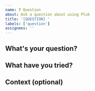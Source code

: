 ```yaml
---
name: ❓ Question
about: Ask a question about using Pluk
title: '[QUESTION] '
labels: ['question']
assignees: ''
---
```


## What's your question?
<!-- Ask away! We're here to help -->

## What have you tried?
<!-- Optional: what did you already try? -->

## Context (optional)
<!-- Anything else that might help us answer your question -->